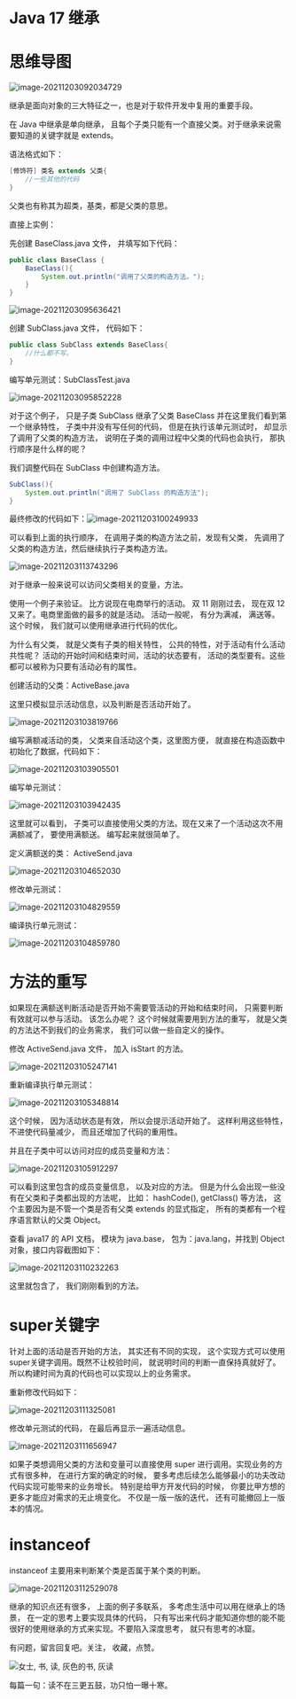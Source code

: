 # Java 17 继承

# 思维导图

![image-20211203092034729](https://cdn.jsdelivr.net/gh/xymiao/xymiaocdn/res/2021/202112/image-20211203092034729.png)

继承是面向对象的三大特征之一，也是对于软件开发中复用的重要手段。

在 Java 中继承是单向继承， 且每个子类只能有一个直接父类。对于继承来说需要知道的关键字就是 extends。

语法格式如下：

```java
[修饰符] 类名 extends 父类{
    //一些其他的代码
}
```

父类也有称其为超类，基类，都是父类的意思。

直接上实例：

先创建 BaseClass.java 文件， 并填写如下代码：

```java
public class BaseClass {
    BaseClass(){
        System.out.println("调用了父类的构造方法。");
    }
}
```

![image-20211203095636421](https://cdn.jsdelivr.net/gh/xymiao/xymiaocdn/res/2021/202112/image-20211203095636421.png)

创建 SubClass.java 文件， 代码如下：

```java
public class SubClass extends BaseClass{
 	//什么都不写。   
}
```

编写单元测试：SubClassTest.java 

![image-20211203095852228](https://cdn.jsdelivr.net/gh/xymiao/xymiaocdn/res/2021/202112/image-20211203095852228.png)

对于这个例子， 只是子类 SubClass 继承了父类 BaseClass 并在这里我们看到第一个继承特性， 子类中并没有写任何的代码， 但是在执行该单元测试时， 却显示了调用了父类的构造方法， 说明在子类的调用过程中父类的代码也会执行， 那执行顺序是什么样的呢？ 

我们调整代码在 SubClass 中创建构造方法。 

```java
SubClass(){
	System.out.println("调用了 SubClass 的构造方法");
}
```

最终修改的代码如下：![image-20211203100249933](https://cdn.jsdelivr.net/gh/xymiao/xymiaocdn/res/2021/202112/image-20211203100249933.png)

可以看到上面的执行顺序， 在调用子类的构造方法之前，发现有父类， 先调用了父类的构造方法，然后继续执行子类构造方法。

![image-20211203113743296](https://cdn.jsdelivr.net/gh/xymiao/xymiaocdn/res/2021/202112/image-20211203113743296.png)

对于继承一般来说可以访问父类相关的变量，方法。

使用一个例子来验证。 比方说现在电商举行的活动。 双 11 刚刚过去， 现在双 12 又来了。电商里面做的最多的就是活动。 活动一般呢， 有分为满减， 满送等。 这个时候， 我们就可以使用继承进行代码的优化。

为什么有父类， 就是父类有子类的相关特性， 公共的特性，对于活动有什么活动共性呢？ 活动的开始时间和结束时间，活动的状态要有， 活动的类型要有。这些都可以被称为只要有活动必有的属性。 

创建活动的父类：ActiveBase.java

这里只模拟显示活动信息，以及判断是否活动开始了。

![image-20211203103819766](https://cdn.jsdelivr.net/gh/xymiao/xymiaocdn/res/2021/202112/image-20211203103819766.png)

编写满额减活动的类， 父类来自活动这个类，这里图方便， 就直接在构造函数中初始化了数据，代码如下：

![image-20211203103905501](https://cdn.jsdelivr.net/gh/xymiao/xymiaocdn/res/2021/202112/image-20211203103905501.png)

编写单元测试：

![image-20211203103942435](https://cdn.jsdelivr.net/gh/xymiao/xymiaocdn/res/2021/202112/image-20211203103942435.png)

这里就可以看到， 子类可以直接使用父类的方法。现在又来了一个活动这次不用满额减了， 要使用满额送。 编写起来就很简单了。 

定义满额送的类： ActiveSend.java

![image-20211203104652030](https://cdn.jsdelivr.net/gh/xymiao/xymiaocdn/res/2021/202112/image-20211203104652030.png)

修改单元测试：

![image-20211203104829559](https://cdn.jsdelivr.net/gh/xymiao/xymiaocdn/res/2021/202112/image-20211203104829559.png)

编译执行单元测试：

![image-20211203104859780](https://cdn.jsdelivr.net/gh/xymiao/xymiaocdn/res/2021/202112/image-20211203104859780.png)

# 方法的重写

如果现在满额送判断活动是否开始不需要管活动的开始和结束时间， 只需要判断有效就可以参与活动。 该怎么办呢？ 这个时候就需要用到方法的重写， 就是父类的方法达不到我们的业务需求， 我们可以做一些自定义的操作。

修改 ActiveSend.java 文件， 加入 isStart 的方法。

![image-20211203105247141](https://cdn.jsdelivr.net/gh/xymiao/xymiaocdn/res/2021/202112/image-20211203105247141.png)

重新编译执行单元测试：

![image-20211203105348814](https://cdn.jsdelivr.net/gh/xymiao/xymiaocdn/res/2021/202112/image-20211203105348814.png)

这个时候， 因为活动状态是有效， 所以会提示活动开始了。 这样利用这些特性， 不进使代码量减少， 而且还增加了代码的重用性。

并且在子类中可以访问对应的成员变量和方法：

![image-20211203105912297](https://cdn.jsdelivr.net/gh/xymiao/xymiaocdn/res/2021/202112/image-20211203105912297.png)

可以看到这里包含的成员变量信息， 以及对应的方法。 但是为什么会出现一些没有在父类和子类都出现的方法呢， 比如： hashCode(), getClass() 等方法， 这个主要因为是不管一个类是否有父类 extends 的显式指定， 所有的类都有一个程序语言默认的父类 Object。

查看 java17 的 API 文档， 模块为 java.base， 包为：java.lang，并找到 Object 对象，接口内容截图如下：

![image-20211203110232263](https://cdn.jsdelivr.net/gh/xymiao/xymiaocdn/res/2021/202112/image-20211203110232263.png)

这里就包含了， 我们刚刚看到的方法。

# super关键字

针对上面的活动是否开始的方法， 其实还有不同的实现， 这个实现方式可以使用super关键字调用。既然不让校验时间， 就说明时间的判断一直保持真就好了。 所以构建时间为真的代码也可以实现以上的业务需求。 

重新修改代码如下：

![image-20211203111325081](https://cdn.jsdelivr.net/gh/xymiao/xymiaocdn/res/2021/202112/image-20211203111325081.png)

修改单元测试的代码， 在最后再显示一遍活动信息。

![image-20211203111656947](https://cdn.jsdelivr.net/gh/xymiao/xymiaocdn/res/2021/202112/image-20211203111656947.png)

如果子类想调用父类的方法和变量可以直接使用 super 进行调用。实现业务的方式有很多种， 在进行方案的确定的时候， 要多考虑后续怎么能够最小的功夫改动代码实现可能带来的业务增长。 特别是给甲方开发代码的时候， 你要比甲方想的更多才能应对需求的无止境变化。 不仅是一版一版的迭代， 还有可能撤回上一版本的情况。

# instanceof

instanceof 主要用来判断某个类是否属于某个类的判断。

![image-20211203112529078](https://cdn.jsdelivr.net/gh/xymiao/xymiaocdn/res/2021/202112/image-20211203112529078.png)



继承的知识点还有很多， 上面的例子多联系， 多考虑生活中可以用在继承上的场景， 在一定的思考上要实现具体的代码， 只有写出来代码才能知道你想的能不能很好的使用继承的方式来实现。不要陷入深度思考， 就只有思考的冰窟。



有问题，留言回复吧。关注， 收藏，点赞。 

![女士, 书, 读, 灰色的书, 灰读](https://cdn.jsdelivr.net/gh/xymiao/xymiaocdn/res/2021/202112/woman-4178187_960_720.jpg)

每篇一句：读不在三更五鼓，功只怕一曝十寒。